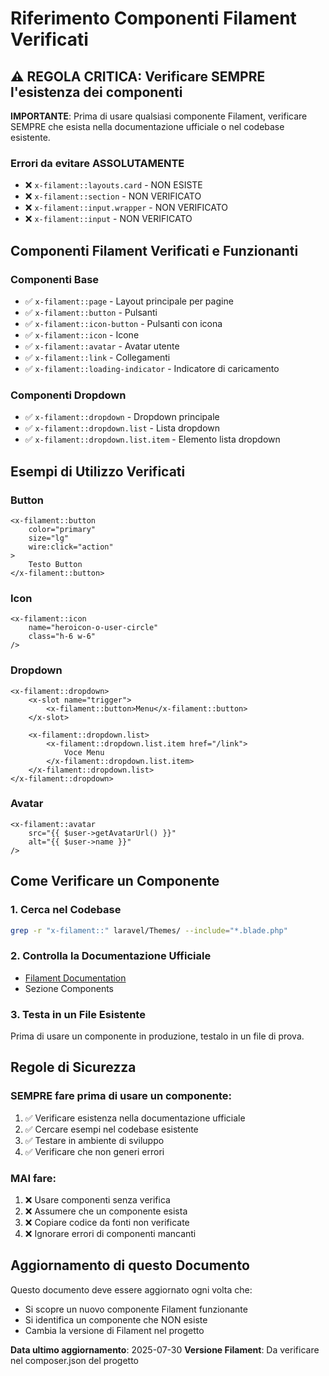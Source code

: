# Riferimento Componenti Filament Verificati

## ⚠️ REGOLA CRITICA: Verificare SEMPRE l'esistenza dei componenti

**IMPORTANTE**: Prima di usare qualsiasi componente Filament, verificare SEMPRE che esista nella documentazione ufficiale o nel codebase esistente.

### Errori da evitare ASSOLUTAMENTE
- ❌ `x-filament::layouts.card` - NON ESISTE
- ❌ `x-filament::section` - NON VERIFICATO
- ❌ `x-filament::input.wrapper` - NON VERIFICATO
- ❌ `x-filament::input` - NON VERIFICATO

## Componenti Filament Verificati e Funzionanti

### Componenti Base
- ✅ `x-filament::page` - Layout principale per pagine
- ✅ `x-filament::button` - Pulsanti
- ✅ `x-filament::icon-button` - Pulsanti con icona
- ✅ `x-filament::icon` - Icone
- ✅ `x-filament::avatar` - Avatar utente
- ✅ `x-filament::link` - Collegamenti
- ✅ `x-filament::loading-indicator` - Indicatore di caricamento

### Componenti Dropdown
- ✅ `x-filament::dropdown` - Dropdown principale
- ✅ `x-filament::dropdown.list` - Lista dropdown
- ✅ `x-filament::dropdown.list.item` - Elemento lista dropdown

## Esempi di Utilizzo Verificati

### Button
```blade
<x-filament::button
    color="primary"
    size="lg"
    wire:click="action"
>
    Testo Button
</x-filament::button>
```

### Icon
```blade
<x-filament::icon
    name="heroicon-o-user-circle"
    class="h-6 w-6"
/>
```

### Dropdown
```blade
<x-filament::dropdown>
    <x-slot name="trigger">
        <x-filament::button>Menu</x-filament::button>
    </x-slot>
    
    <x-filament::dropdown.list>
        <x-filament::dropdown.list.item href="/link">
            Voce Menu
        </x-filament::dropdown.list.item>
    </x-filament::dropdown.list>
</x-filament::dropdown>
```

### Avatar
```blade
<x-filament::avatar 
    src="{{ $user->getAvatarUrl() }}" 
    alt="{{ $user->name }}"
/>
```

## Come Verificare un Componente

### 1. Cerca nel Codebase
```bash
grep -r "x-filament::" laravel/Themes/ --include="*.blade.php"
```

### 2. Controlla la Documentazione Ufficiale
- [Filament Documentation](https://filamentphp.com/docs)
- Sezione Components

### 3. Testa in un File Esistente
Prima di usare un componente in produzione, testalo in un file di prova.

## Regole di Sicurezza

### SEMPRE fare prima di usare un componente:
1. ✅ Verificare esistenza nella documentazione ufficiale
2. ✅ Cercare esempi nel codebase esistente  
3. ✅ Testare in ambiente di sviluppo
4. ✅ Verificare che non generi errori

### MAI fare:
1. ❌ Usare componenti senza verifica
2. ❌ Assumere che un componente esista
3. ❌ Copiare codice da fonti non verificate
4. ❌ Ignorare errori di componenti mancanti

## Aggiornamento di questo Documento

Questo documento deve essere aggiornato ogni volta che:
- Si scopre un nuovo componente Filament funzionante
- Si identifica un componente che NON esiste
- Cambia la versione di Filament nel progetto

**Data ultimo aggiornamento**: 2025-07-30
**Versione Filament**: Da verificare nel composer.json del progetto
